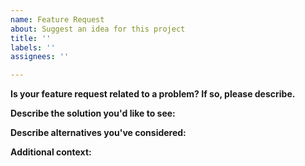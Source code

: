 ```yaml
---
name: Feature Request
about: Suggest an idea for this project
title: ''
labels: ''
assignees: ''

---
```


**Is your feature request related to a problem? If so, please describe.**


**Describe the solution you'd like to see:**


**Describe alternatives you've considered:**


**Additional context:**
